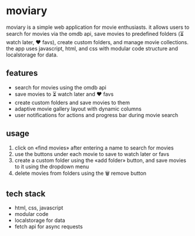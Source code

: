 # moviary

moviary is a simple web application for movie enthusiasts. it allows users to search for movies via the omdb api, save movies to predefined folders (⏳ watch later, ❤️ favs), create custom folders, and manage movie collections. the app uses javascript, html, and css with modular code structure and localstorage for data.

## features

- search for movies using the omdb api
- save movies to ⏳ watch later and ❤️ favs
- create custom folders and save movies to them
- adaptive movie gallery layout with dynamic columns
- user notifications for actions and progress bar during movie search

## usage

1. click on «find movies» after entering a name to search for movies
2. use the buttons under each movie to save to watch later or favs
3. create a custom folder using the «add folder» button, and save movies to it using the dropdown menu
4. delete movies from folders using the 🗑️ remove button

## tech stack

- html, css, javascript
- modular code
- localstorage for data
- fetch api for async requests
